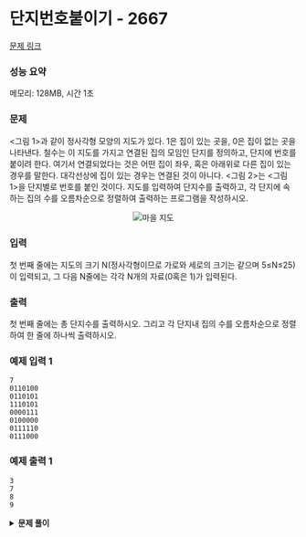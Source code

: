 # 단지번호붙이기 - 2667

[문제 링크](https://www.acmicpc.net/problem/2667)

### 성능 요약

메모리: 128MB, 시간 1초

### 문제

<그림 1>과 같이 정사각형 모양의 지도가 있다. 1은 집이 있는 곳을, 0은 집이 없는 곳을 나타낸다. 철수는 이 지도를 가지고 연결된 집의 모임인 단지를 정의하고, 단지에 번호를 붙이려 한다. 여기서 연결되었다는 것은 어떤 집이 좌우, 혹은 아래위로 다른 집이 있는 경우를 말한다. 대각선상에 집이 있는 경우는 연결된 것이 아니다. <그림 2>는 <그림 1>을 단지별로 번호를 붙인 것이다. 지도를 입력하여 단지수를 출력하고, 각 단지에 속하는 집의 수를 오름차순으로 정렬하여 출력하는 프로그램을 작성하시오.

<div align="center" display="flex">
<img src="https://www.acmicpc.net/upload/images/ITVH9w1Gf6eCRdThfkegBUSOKd.png" alt="마을 지도">
</div>

### 입력

첫 번째 줄에는 지도의 크기 N(정사각형이므로 가로와 세로의 크기는 같으며 5≤N≤25)이 입력되고, 그 다음 N줄에는 각각 N개의 자료(0혹은 1)가 입력된다.

### 출력

첫 번째 줄에는 총 단지수를 출력하시오. 그리고 각 단지내 집의 수를 오름차순으로 정렬하여 한 줄에 하나씩 출력하시오.

### 예제 입력 1

```
7
0110100
0110101
1110101
0000111
0100000
0111110
0111000
```

### 예제 출력 1

```
3
7
8
9
```

<details><summary><b>문제 풀이</b></summary>
<div markdown="1">

### Fail

DFS 방식으로 접근하고 풀이했는데, 백준에서 Stack Size Exceeded라는 에러가 발생했다. 콘솔에서 출력할 때는 문제없이 실행되는데, 이유를 모르겠다.

```js
const [n, ...input] = require("fs")
  .readFileSync("./input.txt")
  .toString()
  .trim()
  .split("\n");
const N = Number(n);
const map = input.map((line) => line.split("").map((v) => +v));

function Solution(N, map) {
  const visited = Array.from(Array(N), () => Array(N).fill(0));
  const DR = [0, 1, 0, -1];
  const DC = [1, 0, -1, 0];

  const traverse = (r, c, color) => {
    visited[r][c] = color;

    for (let i = 0; i < 4; i++) {
      let nr = r + DR[i];
      let nc = c + DC[i];

      if (
        nr < N &&
        nc < N &&
        nr >= 0 &&
        nc >= 0 &&
        map[nr][nc] &&
        !visited[nr][nc]
      ) {
        traverse(nr, nc, color);
      }
    }
  };

  for (let i = 0; i < N; i++) {
    for (let j = 0; j < N; j++) {
      if (!map[i][j] || visited[i][j]) continue;

      traverse(i, j, i + j);
    }
  }

  const totalComplex = visited.flat(2).filter((v) => v);
  const complex = [...new Set(totalComplex)];

  const answer = new Array(complex.length + 1).fill(0);
  answer[0] = complex.length;

  for (let i = 0; i < totalComplex.length; i++) {
    if (complex[0] === totalComplex[i]) answer[1]++;
    if (complex[1] === totalComplex[i]) answer[2]++;
    if (complex[2] === totalComplex[i]) answer[3]++;
  }

  answer.forEach((v) => console.log(v));
}

Solution(N, map);
```

### Solution - BFS

DFS 방식이 안돼서 BFS 방식으로 풀이에 도전했다. BFS 방식에도 조금 애먹었는데, 단지의 개수를 세기 위해 cnt를 정의하고 한번 반복될 때마다 그것을 증가시켰다. 그러나 방문처리를 하는 위치가 잘못되어서 cnt의 개수가 이상하게 출력되어서 애먹었지만 해결했다.

```js
const [n, ...input] = require("fs")
  .readFileSync("./input.txt")
  .toString()
  .trim()
  .split("\n");
const N = Number(n);
const map = input.map((line) => line.split("").map((v) => +v));

function Solution(N, map) {
  const visited = Array.from(Array(N), () => Array(N).fill(0));
  const DR = [0, 1, 0, -1];
  const DC = [1, 0, -1, 0];

  const bfs = (sr, sc) => {
    const q = [];
    let cnt = 1;

    visited[sr][sc] = 1;
    q.push([sr, sc]);

    while (q.length) {
      const [r, c] = q.shift();

      for (let i = 0; i < 4; i++) {
        let nr = r + DR[i];
        let nc = c + DC[i];

        if (
          nr < N &&
          nc < N &&
          nr >= 0 &&
          nc >= 0 &&
          map[nr][nc] &&
          !visited[nr][nc]
        ) {
          visited[nr][nc] = 1;
          q.push([nr, nc]);
          cnt++;
        }
      }
    }
    return cnt;
  };

  const answer = [];

  for (let i = 0; i < N; i++) {
    for (let j = 0; j < N; j++) {
      if (!map[i][j] || visited[i][j]) continue;

      answer.push(bfs(i, j));
    }
  }

  answer.sort((a, b) => a - b);

  console.log(answer.length);
  answer.forEach((v) => console.log(v));
}

Solution(N, map);
```

</div>
</details>
